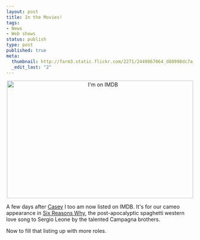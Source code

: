 ```yaml
--- 
layout: post
title: In the Movies!
tags: 
- News
- Web shows
status: publish
type: post
published: true
meta: 
  thumbnail: http://farm3.static.flickr.com/2271/2449867064_d80990dc7a_s.jpg
  _edit_last: "2"
---
```

<div style="text-align:center;">
<a href="http://www.imdb.com/name/nm2980232/" class="image"><img src="http://farm3.static.flickr.com/2271/2449867064_d80990dc7a.jpg" width="500" height="316" alt="I'm on IMDB" /></a>
</div>

A few days after [Casey](http://www.caseymckinnon.com/2008/05/26/now-on-imdb/) I too am now listed on IMDB. It's for our cameo appearance in [Six Reasons Why](http://www.sixreasonswhy.com/), the post-apocalyptic spaghetti western love song to Sergio Leone by the talented Campagna brothers.

Now to fill that listing up with more roles.
